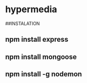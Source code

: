 # hypermedia

##INSTALATION
## npm install express
## npm install mongoose
## npm install -g nodemon